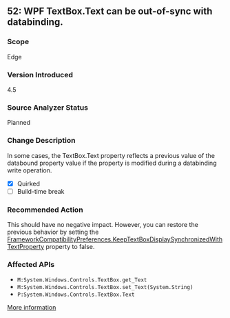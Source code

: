 ## 52: WPF TextBox.Text can be out-of-sync with databinding.

### Scope
Edge

### Version Introduced
4.5

### Source Analyzer Status
Planned

### Change Description
In some cases, the TextBox.Text property reflects a previous value of the databound property value if the property is modified during a databinding write operation.

- [x] Quirked
- [ ] Build-time break

### Recommended Action
This should have no negative impact. However, you can restore the previous behavior by setting the [FrameworkCompatibilityPreferences.KeepTextBoxDisplaySynchronizedWithTextProperty](https://msdn.microsoft.com/en-us/library/system.windows.frameworkcompatibilitypreferences.keeptextboxdisplaysynchronizedwithtextproperty(v=vs.110).aspx) property to false.

### Affected APIs
* `M:System.Windows.Controls.TextBox.get_Text`
* `M:System.Windows.Controls.TextBox.set_Text(System.String)`
* `P:System.Windows.Controls.TextBox.Text`

[More information](https://msdn.microsoft.com/en-us/library/hh367887(v=vs.110).aspx#wpf)

